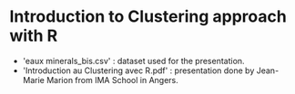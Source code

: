 # Introduction to Clustering approach with R
* 'eaux minerals_bis.csv' : dataset used for the presentation.
* 'Introduction au Clustering avec R.pdf' : presentation done by Jean-Marie Marion from IMA School in Angers.
